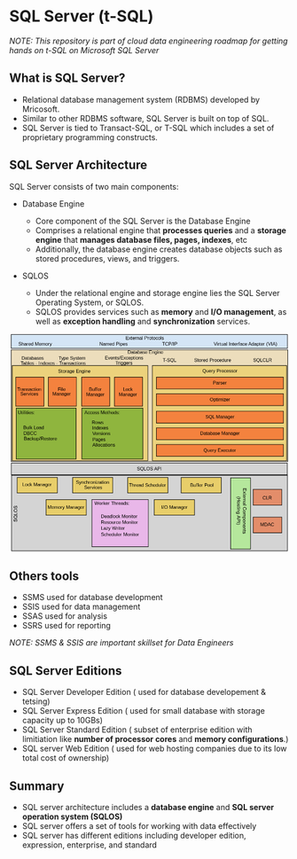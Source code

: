 # SQL Server (t-SQL)

_NOTE: This repository is part of cloud data engineering roadmap for getting hands on t-SQL on Microsoft SQL Server_

## What is SQL Server?

- Relational database management system (RDBMS) developed by Mricosoft.
- Similar to other RDBMS software, SQL Server is built on top of SQL.
- SQL Server is tied to Transact-SQL, or T-SQL which includes a set of proprietary programming constructs.

## SQL Server Architecture

SQL Server consists of two main components:

- Database Engine
    - Core component of the SQL Server is the Database Engine
    - Comprises a relational engine that **processes queries** and a **storage engine** that **manages database files, pages, indexes**, etc
    - Additionally, the database engine creates database objects such as stored procedures, views, and triggers.

- SQLOS
    - Under the relational engine and storage engine lies the SQL Server Operating System, or SQLOS.
    - SQLOS provides services such as **memory** and **I/O management**, as well as **exception handling** and **synchronization** services.

![sql-server-architecture](./img/sql-server-architecture.png)

## Others tools

- SSMS used for database development
- SSIS used for data management
- SSAS used for analysis
- SSRS used for reporting

_NOTE: SSMS & SSIS are important skillset for Data Engineers_

## SQL Server Editions

- SQL Server Developer Edition ( used for database developement & tetsing)
- SQL Server Express Edition ( used for small database with storage capacity up to 10GBs)
- SQL Server Standard Edition ( subset of enterprise edition with limitiation like **number of processor cores** and **memory configurations**.)
- SQL server Web Edition ( used for web hosting companies due to its low total cost of ownership)

## Summary
- SQL server architecture includes a **database engine** and **SQL server operation system (SQLOS)**
- SQL server offers a set of tools for working with data effectively
- SQL server has different editions including developer edition, expression, enterprise, and standard

